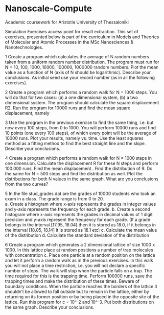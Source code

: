 # Nanoscale-Compute
Academic coursework for Aristotle University of Thessaloniki 

Simulation Exercises access point for result extraction. This set of exercises, presented below is part of the curriculum in
Models and Theories of Molecular and Atomic Processes in the MSc Nanosciences & Nanotechnologies.

1
Create a program which calculates the average of N random numbers taken from a uniform random number distribution. The program 
must run for Ν = 10, 100, 1000, 10000, 100000, 1000000 random numbers. Plot the mean value as a function of N (axis of N should 
be logarithmic). Describe your conclusions. As initial seed use your record number (as in all the following exercises).

2
Create a program which performs a random walk for N = 1000 steps. You will do that for two cases: (a) a one dimensional system, 
(b) a two dimensional system. The program should calculate the square displacement R2. Run the program for 10000 runs and find 
the mean square displacement, namely <R2>

3
Use the program in the previous exercise to find the same thing, i.e. <R2> but now every 100 steps, from 0 to 1000. You will 
perform 10000 runs and find 10 points (one every 100 steps), of which every point will be the average of 10000 runs. Plot your 
results, namely <R2> vs. time. Use the least squares method as a fitting method to find the best straight line and the slope. 
Describe your conclusions.

4
Create a program which performs a random walk for N = 1000 steps in one dimension. Calculate the displacement R for these N steps 
and perform 100.000 runs. Find the mean displacement <R>. Find the distribution of R. Do the same for N = 500 steps and find the 
distribution as well. Plot the distributions for both N values in the same graph. What are you conclusions from the two curves? 
  
5
In the file stud_grades.dat  are the grades of 10000 students who took an exam in a class. The grade range is from 0 to 20.  
a. Create a histogram where x-axis represents the grades in integer values and y-axis represents the frequency for each grade. 
b. Create a second histogram where x-axis represents the grades in decimal values of 1 digit precision and y-axis represent the 
frequency for each grade. (If a grade belongs in the interval [17.95, 18.04] then it is stored as 18.0, if it belongs in the 
interval [18.05, 18.14] it is stored as 18.1 etc)  c. Calculate the mean value of the distribution  d. Calculate the standard 
deviation of the distribution

6
Create a program which generates a 2 dimensional lattice of size 1000 x 1000. In this lattice place at random positions a 
number of trap molecules with concentration c. Place one particle at a random position on the lattice and let it perform a 
random walk as in the previous exercises. In this walk you will not place a time restriction, i.e. you will not declare a 
specific number of steps. The walk will stop when the particle falls on a trap. The time required for this is the trapping 
time. Perform 100000 runs, save the trapping times and make the distribution of these times. Beware of boundary conditions. 
When the particle reaches the borders of the lattice it shouldn’t be allowed to fall outside but to remain in the lattice, 
either by returning on its former position or by being placed in the opposite site of the lattice. Run this program for 
c = 10^-2 and 10^-3. Put both distributions on the same graph. Describe your conclusions. 
